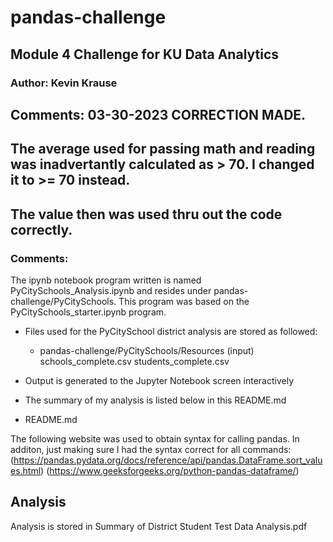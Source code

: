 # pandas-challenge

## Module 4 Challenge for KU Data Analytics

### **Author:  Kevin Krause**

## Comments:   03-30-2023 CORRECTION MADE.  
##              The average used for passing math and reading was inadvertantly calculated as > 70.  I changed it to >= 70 instead.
##              The value then was used thru out the code correctly.

### Comments: 
The  ipynb notebook program written is named PyCitySchools_Analysis.ipynb and resides under
pandas-challenge/PyCitySchools.  This program was based on the PyCitySchools_starter.ipynb program.

- Files used for the PyCitySchool district analysis are stored as followed:
  - pandas-challenge/PyCitySchools/Resources (input)
    schools_complete.csv
    students_complete.csv
 -  Output is generated to the Jupyter Notebook screen interactively
 -  The summary of my analysis is listed below in this README.md

  - README.md



The following website was used to obtain syntax for calling pandas.  In additon, just making sure I had the syntax correct for all commands:
  (https://pandas.pydata.org/docs/reference/api/pandas.DataFrame.sort_values.html)
  (https://www.geeksforgeeks.org/python-pandas-dataframe/)



## Analysis
 Analysis is stored in Summary of District Student Test Data Analysis.pdf
